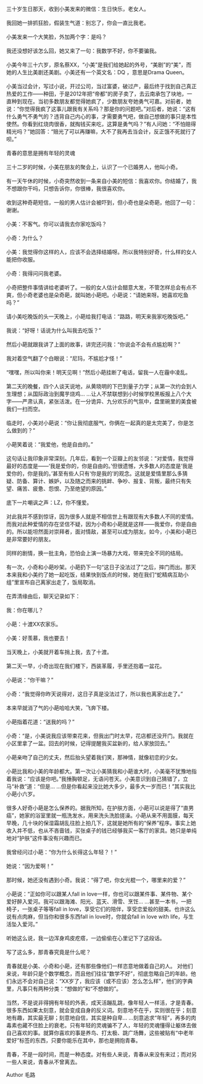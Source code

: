 三十岁生日那天，收到小美发来的微信：生日快乐，老女人。  
   
我回她一排抓狂脸，假装生气道：别忘了，你会一直比我老。  
   
小美发来一个大笑脸，外加两个字：是吗？  
   
我还没想好该怎么回，她又来了一句：我数学不好，你不要骗我。  
   
小美今年三十六岁，原名蔡XX，“小美”是我们给她起的外号，“美剧”的“美”，而她的人生比美剧还美剧。小美还有一个英文名：DQ ，意思是Drama Queen。  
   
小美当过会计，写过小说，开过公司，当过富婆，破过产，最后终于找到自己真正热爱的工作——种田，于是2012年把“帝都”的房子卖了，去云南承包了块地，一直种到现在。当初多数朋友都觉得她疯了，少数朋友夸她勇气可嘉。对前者，她说：“你觉得我疯了这事儿跟我有关系吗？那是你的问题吧。”对后者，她说：“这有什么勇气不勇气的？违背自己内心的事，才需要勇气吧，做自己想做的事只是本性使然。你看到红烧肉很香，就掏钱买来吃，这算是勇气吗？”有人问她：“不怕赔得精光吗？”她回答：“赔光了可以再赚嘛，大不了我再去当会计，反正饿不死就行了呗。”  
   
青春的意思是拥有年轻的灵魂  
   
三十二岁的时候，小美在朋友的聚会上，认识了一个已婚男人，他叫小奇。  
   
有一天午休的时候，小奇突然收到一条来自小美的短信：我喜欢你。你结婚了，我不想跟你干吗，只想告诉你，你很棒，我很喜欢你。  
   
收到这种奇葩短信，一般的男人估计会被吓到，但小奇也是朵奇葩，他回了一句：谢谢。  
   
小美：不客气。你可以请我去你家吃饭吗？  
   
小奇：为什么？  
   
小美：我觉得你这样的人，应该不会选择结婚呀。所以我特别好奇，什么样的女人能把你收服。  
   
小奇：我得问问我老婆。  
   
小奇把整件事情讲给老婆听了。一般的女人估计会醋意大发，不管怎样总会有点不爽，但小奇老婆也是朵奇葩，就叫她小葩吧。小葩说：“请她来呀。她喜欢吃鱼吗？”  
   
请小美吃晚饭的头一天晚上，小葩给我打电话：“路路，明天来我家吃晚饭吧。”  
   
我说：“好呀！话说为什么叫我去吃饭？”  
   
然后小葩就跟我讲了上面的故事，讲完还问我：“你说会不会有点尴尬啊？”  
   
我对着空气翻了个白眼说：“尼玛，不尴尬才怪！”  
   
“嘿嘿，所以叫你来！明天见啊！”然后小葩挂断了电话，留我一人在霾中凌乱。  
   
第二天的晚餐，四个人谈天说地，从黄晓明的下巴到量子力学；从第一次约会到人生理想；从国际政治到魔芋烧鸡… …让人不禁联想到小时候学校黑板报上八个大字——严肃认真，紧张活泼。在一分诡异、九分欢乐的气氛中，盘里碗里的美食被我们一扫而空。  
   
临走时，小美对小葩说：“你让我彻底服气，你俩在一起真的是太完美了，你是怎么做到的？”  
   
小葩笑着说：“我爱他，他是自由的。”  
   
这句话让我印象非常深刻。几年后，看到一个豆瓣上的友邻说：“对爱情，我觉得最好的态度是——‘我是爱你的，你是自由的。’但很遗憾，大多数人的态度是‘我是爱你的，你是我的。’甚至有些人只有‘你是我的’的观念。这就是爱情里那么多猜疑、防备、算计、嫉妒，以及随之而来的挑衅、争吵、报复、背叛，最终只有失望、痛苦、疲惫、怨恨、乃至绝望的原因。”  
   
底下一片嘲讽之声：LZ，你不懂爱。  
   
对此我并不感到惊讶，因为很多人就是不相信世上有跟现有大多数人不同的爱情。而我对此种爱情的存在坚信不疑，因为小奇和小葩就是这样——我爱你，你是自由的。所以能坦然面对崇拜者，面对情敌，甚至可以成为朋友。如今，小美和小葩已是非常要好的朋友。  
   
同样的剧情，换一批主角，恐怕会上演一场暴力大戏，带来完全不同的结局。  
   
有一次，小奇和小葩吵架。小葩扔下一句“这日子没法过了”之后，摔门而出。那天本来我和小美约了她一起吃饭，结果快到饭点的时候，她在我们“蛇精病互助小组”里宣布自己离家出走了，饭局取消。  
   
在弄清缘由后，聊天记录如下：  
   
我：你在哪儿？  
   
小葩：十渡XX农家乐。  
   
小美：好羡慕，我也要去！  
   
当天晚上，小美就开着车捎上我，去了十渡。  
   
第二天一早，小奇出现在我们楼下，西装革履，手里还抱着一盆花。  
   
小葩说：“你干嘛？”  
   
小奇：“我觉得你昨天说得对，这日子真是没法过了，所以我也离家出走了。”  
   
本来早就消了气的小葩哈哈大笑，飞奔下楼。  
   
小葩指着花道：“送我的吗？”  
   
小奇：“是，小美说我应该带束花来，但我出门时太早，花店都还没开门。我就在小区里拿了一盆。回去的时候，记得提醒我买盆新的，给人家放回去。”  
   
小葩亲吻了自己的丈夫，然后抬头望着我们笑，那神情，就像初恋的少女。  
   
小葩比我和小美的年龄都大。第一次让小美猜我和小葩谁大时，小美毫不犹豫地指着我说：“应该是你吧。”我捶胸顿足，无语问苍天。小美意识到自己猜错了，立马“补救”道：“但是… …但是你看起来没比她大多少，最多大一岁而已！”其实我比小葩小六岁。  
   
很多人好奇小葩是怎么保养的。据我所知，在护肤方面，小葩可以说是得了“直男癌”，她家的浴室里就一瓶洗发水，用来洗头洗脸搓澡。小葩从来不用面膜，每天早晚，几十块的保湿霜胡乱往脸上拍几下，这就是她所有的“保养”程序。事实上她收入并不低，也从不吝啬钱，买张桌子的钱已经够我买一客厅的家具。她只是单纯地对“护肤”这件事没有兴趣而已。  
   
我曾经问过小葩：“你为什么长得这么年轻？！”  
   
她说：“因为爱啊！”  
   
那时候，她还没有遇到小奇。我说：“得了吧，你女光棍一个，哪里来的爱？”  
   
小葩说：“正如你可以跟某人fall in love一样，你也可以跟某件事、某件物、某个爱好醉入爱河。我可以跟海滩、阳光、蓝天、滑雪、烹饪… …甚至一本书，一把椅子，一张桌子等等fall in love，享受它们的陪伴，享受恋爱般的甜美。也许这么说有点肉麻，但当你和很多东西fall in love时，你就会fall in love with life，与生活坠入爱河。”  
   
听她这么说，我一边浑身鸡皮疙瘩，一边偷偷在心里记下了这段话。  
   
写了这么多，那青春究竟是什么呢？  
   
青春就是小美、小奇和小葩，还有那些像他们一样恣意地做着自己的人。 对他们来说，年龄只是个数学概念，而且他们往往“数学不好”，彻底忽略自己的年龄。他们永远不会对自己说：“XX岁了，我应该（或不应该）怎么怎么样”，他们的字典里，凡事只有两种分类：“想做的”和“不想做的”。  
   
当然，不是说非得拥有年轻的外表，成天活蹦乱跳，像年轻人一样活，才是青春。很多东西如果太刻意，就会变成自身的反义词。刻意地不在乎，实则很在乎；刻意地有趣，其实最无聊；刻意地自信，其实是种自卑… …刻意追求“年轻”，再多的肉毒素也藏不住脸上的衰老。只有年轻的灵魂骗不了人，年轻的灵魂懂得让躯体去做自己喜欢的事。就算你喜欢的事是养鸟、打太极、跳广场舞，这些被贴有“中老年爱好”标签的东西，只要你能乐在其中，那也是拥抱青春。  
   
青春，不是一段时间，而是一种态度。对有些人来说，青春从来没有来过；而对另一些人来说，青春从不曾离去。

Author 毛路